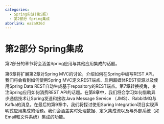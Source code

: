 ```yaml
---
categories:
  - Spring实战(第5版)
  - 第2部分 Spring集成
abbrlink: ea2a936d
---
```

# 第2部分 Spring集成
第2部分的章节将会涵盖Spring应用与其他应用集成的话题。

第6章将扩展第2章对Spring MVC的讨论，介绍如何在Spring中编写REST API。我们将会看到如何使用Spring MVC定义REST端点、启用超媒体REST资源以及使用Spring Data REST自动生成基于repository的REST端点。第7章转换视角，关注Spring应用如何消费REST API的话题。在第8章中，我们将会学习如何借助异步通信技术让Spring发送和接收Java Message Service （JMS）、RabbitMQ与Kafka的消息。在最后的第9章中，我们将探讨使用Spring Integration项目实现声明式应用集成的话题。我们会涵盖实时处理数据、定义集成流以及与外部系统（如Email和文件系统）集成的功能。
